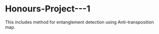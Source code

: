# Honours-Project---1
This includes method for entanglement detection using Anti-transposition map.
